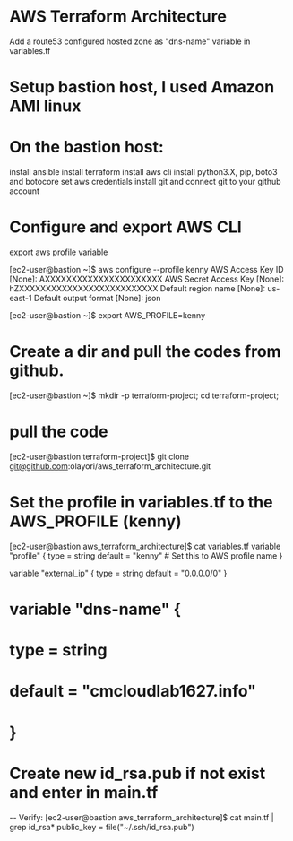 # AWS Terraform Architecture

Add a route53 configured hosted zone as "dns-name" variable in variables.tf

# Setup bastion host, I used Amazon AMI linux

# On the bastion host:
install ansible
install terraform
install aws cli
install python3.X, pip, boto3 and botocore
set aws credentials
install git and connect git to your github account

# Configure and export AWS CLI
export aws profile variable

[ec2-user@bastion ~]$ aws configure --profile kenny
AWS Access Key ID [None]: AXXXXXXXXXXXXXXXXXXXXXX
AWS Secret Access Key [None]: hZXXXXXXXXXXXXXXXXXXXXXXXXXX
Default region name [None]: us-east-1
Default output format [None]: json

[ec2-user@bastion ~]$ export AWS_PROFILE=kenny

# Create a dir and pull the codes from github.
[ec2-user@bastion ~]$ mkdir -p terraform-project; cd terraform-project;
# pull the code
[ec2-user@bastion terraform-project]$ git clone git@github.com:olayori/aws_terraform_architecture.git

# Set the profile in variables.tf to the AWS_PROFILE (kenny)
[ec2-user@bastion aws_terraform_architecture]$ cat variables.tf
variable "profile" {
  type    = string
  default = "kenny" # Set this to AWS profile name
}

variable "external_ip" {
  type    = string
  default = "0.0.0.0/0"
}

# variable "dns-name" {
#   type    = string
#   default = "cmcloudlab1627.info"
# }

# Create new id_rsa.pub if not exist and enter in main.tf 
-- Verify:
[ec2-user@bastion aws_terraform_architecture]$ cat main.tf | grep id_rsa*
  public_key = file("~/.ssh/id_rsa.pub")
